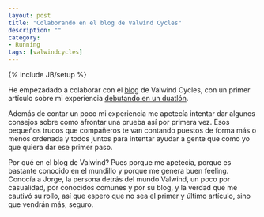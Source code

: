 ```yaml
---
layout: post
title: "Colaborando en el blog de Valwind Cycles"
description: ""
category: 
- Running
tags: [valwindcycles]
---
```

{% include JB/setup %}

He empezadado a colaborar con el [blog](http://valwindcyles.es/blog) de Valwind Cycles, con un primer artículo sobre mi experiencia [debutando en un duatlón](http://valwindcycles.es/blog/mi-debut-en-duatlon-por-pablo-sanxiao).

Además de contar un poco mi experiencia me apetecía intentar dar algunos consejos sobre como afrontar una prueba así por primera vez. Esos pequeños trucos que compañeros te van contando puestos de forma más o menos ordenada y todos juntos para intentar ayudar a gente que como yo que quiera dar ese primer paso.

Por qué en el blog de Valwind? Pues porque me apetecía, porque es bastante conocido en el mundillo y porque me genera buen feeling. Conocía a Jorge, la persona detrás del mundo Valwind, un poco por casualidad, por conocidos comunes y por su blog, y la verdad que me cautivó su rollo, así que espero que no sea el primer y último artículo, sino que vendrán más, seguro.
